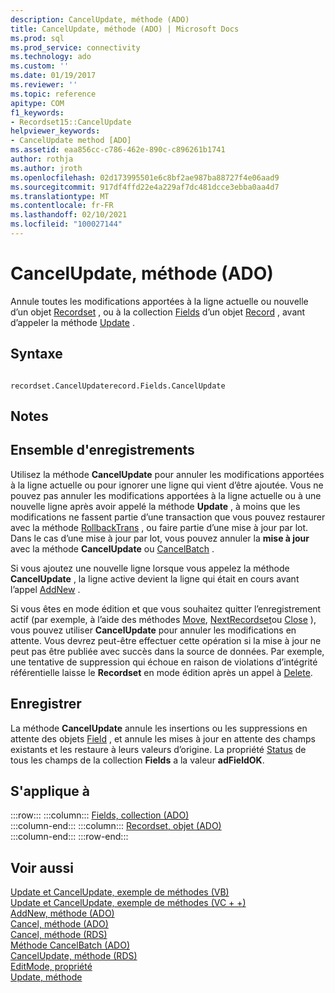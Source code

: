 ```yaml
---
description: CancelUpdate, méthode (ADO)
title: CancelUpdate, méthode (ADO) | Microsoft Docs
ms.prod: sql
ms.prod_service: connectivity
ms.technology: ado
ms.custom: ''
ms.date: 01/19/2017
ms.reviewer: ''
ms.topic: reference
apitype: COM
f1_keywords:
- Recordset15::CancelUpdate
helpviewer_keywords:
- CancelUpdate method [ADO]
ms.assetid: eaa856cc-c786-462e-890c-c896261b1741
author: rothja
ms.author: jroth
ms.openlocfilehash: 02d173995501e6c8bf2ae987ba88727f4e06aad9
ms.sourcegitcommit: 917df4ffd22e4a229af7dc481dcce3ebba0aa4d7
ms.translationtype: MT
ms.contentlocale: fr-FR
ms.lasthandoff: 02/10/2021
ms.locfileid: "100027144"
---
```

# <a name="cancelupdate-method-ado"></a>CancelUpdate, méthode (ADO)
Annule toutes les modifications apportées à la ligne actuelle ou nouvelle d’un objet [Recordset](./recordset-object-ado.md) , ou à la collection [Fields](./fields-collection-ado.md) d’un objet [Record](./record-object-ado.md) , avant d’appeler la méthode [Update](./update-method.md) .  
  
## <a name="syntax"></a>Syntaxe  
  
```  
  
recordset.CancelUpdaterecord.Fields.CancelUpdate  
```  
  
## <a name="remarks"></a>Notes  
  
## <a name="recordset"></a>Ensemble d'enregistrements  
 Utilisez la méthode **CancelUpdate** pour annuler les modifications apportées à la ligne actuelle ou pour ignorer une ligne qui vient d’être ajoutée. Vous ne pouvez pas annuler les modifications apportées à la ligne actuelle ou à une nouvelle ligne après avoir appelé la méthode **Update** , à moins que les modifications ne fassent partie d’une transaction que vous pouvez restaurer avec la méthode [RollbackTrans](./begintrans-committrans-and-rollbacktrans-methods-ado.md) , ou faire partie d’une mise à jour par lot. Dans le cas d’une mise à jour par lot, vous pouvez annuler la **mise à jour** avec la méthode **CancelUpdate** ou [CancelBatch](./cancelbatch-method-ado.md) .  
  
 Si vous ajoutez une nouvelle ligne lorsque vous appelez la méthode **CancelUpdate** , la ligne active devient la ligne qui était en cours avant l’appel [AddNew](./addnew-method-ado.md) .  
  
 Si vous êtes en mode édition et que vous souhaitez quitter l’enregistrement actif (par exemple, à l’aide des méthodes [Move](./move-method-ado.md), [NextRecordset](./nextrecordset-method-ado.md)ou [Close](./close-method-ado.md) ), vous pouvez utiliser **CancelUpdate** pour annuler les modifications en attente. Vous devrez peut-être effectuer cette opération si la mise à jour ne peut pas être publiée avec succès dans la source de données. Par exemple, une tentative de suppression qui échoue en raison de violations d’intégrité référentielle laisse le **Recordset** en mode édition après un appel à [Delete](./delete-method-ado-recordset.md).  
  
## <a name="record"></a>Enregistrer  
 La méthode **CancelUpdate** annule les insertions ou les suppressions en attente des objets [Field](./field-object.md) , et annule les mises à jour en attente des champs existants et les restaure à leurs valeurs d’origine. La propriété [Status](./status-property-ado-recordset.md) de tous les champs de la collection **Fields** a la valeur **adFieldOK**.  
  
## <a name="applies-to"></a>S'applique à  

:::row:::
    :::column:::
        [Fields, collection (ADO)](./fields-collection-ado.md)  
    :::column-end:::
    :::column:::
        [Recordset, objet (ADO)](./recordset-object-ado.md)  
    :::column-end:::
:::row-end:::

## <a name="see-also"></a>Voir aussi  
 [Update et CancelUpdate, exemple de méthodes (VB)](./update-and-cancelupdate-methods-example-vb.md)   
 [Update et CancelUpdate, exemple de méthodes (VC + +)](./update-and-cancelupdate-methods-example-vc.md)   
 [AddNew, méthode (ADO)](./addnew-method-ado.md)   
 [Cancel, méthode (ADO)](./cancel-method-ado.md)   
 [Cancel, méthode (RDS)](../rds-api/cancel-method-rds.md)   
 [Méthode CancelBatch (ADO)](./cancelbatch-method-ado.md)   
 [CancelUpdate, méthode (RDS)](../rds-api/cancelupdate-method-rds.md)   
 [EditMode, propriété](./editmode-property.md)   
 [Update, méthode](./update-method.md)